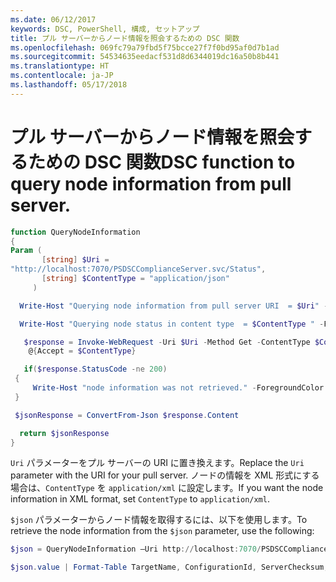 ```yaml
---
ms.date: 06/12/2017
keywords: DSC, PowerShell, 構成, セットアップ
title: プル サーバーからノード情報を照会するための DSC 関数
ms.openlocfilehash: 069fc79a79fbd5f75bcce27f7f0bd95af0d7b1ad
ms.sourcegitcommit: 54534635eedacf531d8d6344019dc16a50b8b441
ms.translationtype: HT
ms.contentlocale: ja-JP
ms.lasthandoff: 05/17/2018
---
```

# <a name="dsc-function-to-query-node-information-from-pull-server"></a><span data-ttu-id="43504-103">プル サーバーからノード情報を照会するための DSC 関数</span><span class="sxs-lookup"><span data-stu-id="43504-103">DSC function to query node information from pull server.</span></span>

```powershell
function QueryNodeInformation
{
Param (
       [string] $Uri =
"http://localhost:7070/PSDSCComplianceServer.svc/Status",
       [string] $ContentType = "application/json"
     )

  Write-Host "Querying node information from pull server URI  = $Uri" -ForegroundColor Green

  Write-Host "Querying node status in content type  = $ContentType " -ForegroundColor Green

   $response = Invoke-WebRequest -Uri $Uri -Method Get -ContentType $ContentType -UseDefaultCredentials -Headers
    @{Accept = $ContentType}

   if($response.StatusCode -ne 200)
 {
     Write-Host "node information was not retrieved." -ForegroundColor Red
 }

 $jsonResponse = ConvertFrom-Json $response.Content

  return $jsonResponse
}
```

<span data-ttu-id="43504-104">`Uri` パラメーターをプル サーバーの URI に置き換えます。</span><span class="sxs-lookup"><span data-stu-id="43504-104">Replace the `Uri` parameter with the URI for your pull server.</span></span> <span data-ttu-id="43504-105">ノードの情報を XML 形式にする場合は、`ContentType` を `application/xml` に設定します。</span><span class="sxs-lookup"><span data-stu-id="43504-105">If you want the node information in XML format, set `ContentType` to `application/xml`.</span></span>

<span data-ttu-id="43504-106">`$json` パラメーターからノード情報を取得するには、以下を使用します。</span><span class="sxs-lookup"><span data-stu-id="43504-106">To retrieve the node information from the `$json` parameter, use the following:</span></span>

```powershell
$json = QueryNodeInformation –Uri http://localhost:7070/PSDSCComplianceServer.svc/Status

$json.value | Format-Table TargetName, ConfigurationId, ServerChecksum, NodeCompliant, LastComplianceTime, StatusCode
```